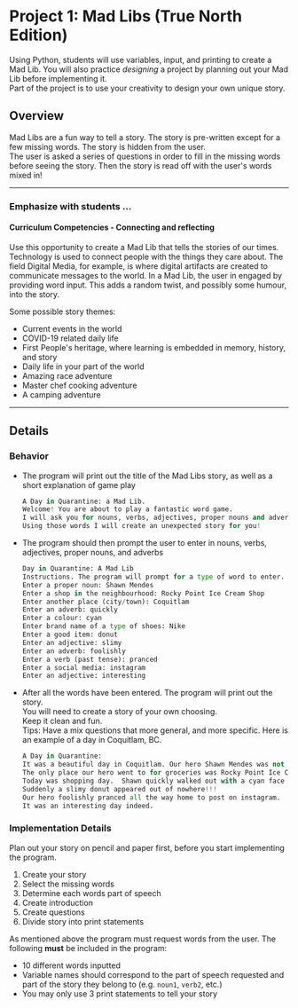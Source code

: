 # Project 1: Mad Libs (True North Edition)

Using Python, students will use variables, input, and printing to create a Mad Lib. You will also practice *designing* a project by planning out your Mad Lib before implementing it.  
Part of the project is to use your creativity to design your own unique story.

## Overview

Mad Libs are a fun way to tell a story. The story is pre-written except for a few missing words.  The story is hidden from the user.  
The user is asked a series of questions in order to fill in the missing words before seeing the story. 
Then the story is read off with the user's words mixed in!   

---

### Emphasize with students ...

#### Curriculum Competencies - Connecting and reflecting

Use this opportunity to create a Mad Lib that tells the stories of our times. 
Technology is used to connect people with the things they care about.
The field Digital Media, for example, is where digital artifacts are created to communicate messages to the world. 
In a Mad Lib, the user in engaged by providing word input. 
This adds a random twist, and possibly some humour, into the story. 

Some possible story themes:
* Current events in the world
* COVID-19 related daily life
* First People's heritage, where learning is embedded in memory, history, and story
* Daily life in your part of the world 
* Amazing race adventure
* Master chef cooking adventure
* A camping adventure

---

## Details

### Behavior

* The program will print out the title of the Mad Libs story, as well as a short explanation of game play

    ```python
    A Day in Quarantine: a Mad Lib.
    Welcome! You are about to play a fantastic word game.
    I will ask you for nouns, verbs, adjectives, proper nouns and adverbs.
    Using those words I will create an unexpected story for you!
    ```

* The program should then prompt the user to enter in nouns, verbs, adjectives, proper nouns, and adverbs

    ```python
    Day in Quarantine: A Mad Lib
    Instructions. The program will prompt for a type of word to enter. After all words are entered the program will print a story
    Enter a proper noun: Shawn Mendes
    Enter a shop in the neighbourhood: Rocky Point Ice Cream Shop
    Enter another place (city/town): Coquitlam
    Enter an adverb: quickly
    Enter a colour: cyan
    Enter brand name of a type of shoes: Nike
    Enter a good item: donut
    Enter an adjective: slimy
    Enter an adverb: foolishly
    Enter a verb (past tense): pranced
    Enter a social media: instagram
    Enter an adjective: interesting

    ```

* After all the words have been entered. The program will print out the story.  
You will need to create a story of your own choosing.  
Keep it clean and fun.  
Tips: Have a mix questions that more general, and more specific. 
Here is an example of a day in Coquitlam, BC.

    ```python    
    A Day in Quarantine:  
    It was a beautiful day in Coquitlam. Our hero Shawn Mendes was not allowed to leave the house.
    The only place our hero went to for groceries was Rocky Point Ice Cream Shop. 
    Today was shopping day.  Shawn quickly walked out with a cyan face mask, and Nike shoes. 
    Suddenly a slimy donut appeared out of nowhere!!!
    Our hero foolishly pranced all the way home to post on instagram.
    It was an interesting day indeed. 
    ```

### Implementation Details

Plan out your story on pencil and paper first, before you start implementing the program.

1. Create your story
2. Select the missing words
3. Determine each words part of speech
4. Create introduction
5. Create questions
6. Divide story into print statements

As mentioned above the program must request words from the user. The following **must** be included in the program:

* 10 different words inputted
* Variable names should correspond to the part of speech requested and part of the story they belong to (e.g. `noun1`, `verb2`, etc.)
* You may only use 3 print statements to tell your story
